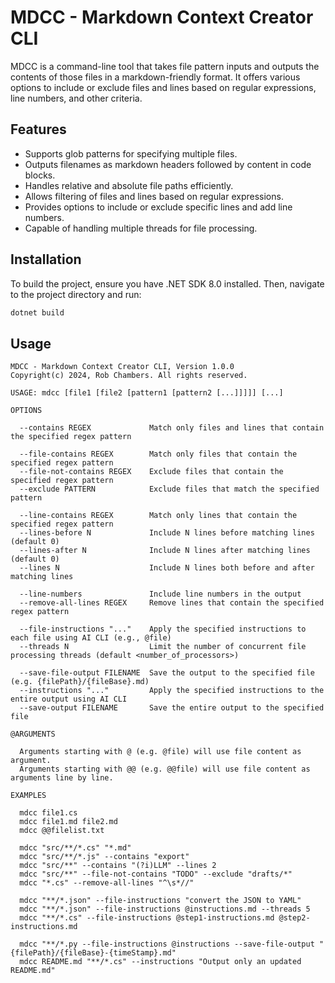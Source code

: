 # MDCC - Markdown Context Creator CLI

MDCC is a command-line tool that takes file pattern inputs and outputs the contents of those files in a markdown-friendly format. It offers various options to include or exclude files and lines based on regular expressions, line numbers, and other criteria.

## Features
- Supports glob patterns for specifying multiple files.
- Outputs filenames as markdown headers followed by content in code blocks.
- Handles relative and absolute file paths efficiently.
- Allows filtering of files and lines based on regular expressions.
- Provides options to include or exclude specific lines and add line numbers.
- Capable of handling multiple threads for file processing.

## Installation
To build the project, ensure you have .NET SDK 8.0 installed. Then, navigate to the project directory and run:

```bash
dotnet build
```

## Usage
```plaintext
MDCC - Markdown Context Creator CLI, Version 1.0.0
Copyright(c) 2024, Rob Chambers. All rights reserved.

USAGE: mdcc [file1 [file2 [pattern1 [pattern2 [...]]]]] [...]

OPTIONS

  --contains REGEX             Match only files and lines that contain the specified regex pattern

  --file-contains REGEX        Match only files that contain the specified regex pattern
  --file-not-contains REGEX    Exclude files that contain the specified regex pattern
  --exclude PATTERN            Exclude files that match the specified pattern

  --line-contains REGEX        Match only lines that contain the specified regex pattern
  --lines-before N             Include N lines before matching lines (default 0)
  --lines-after N              Include N lines after matching lines (default 0)
  --lines N                    Include N lines both before and after matching lines

  --line-numbers               Include line numbers in the output
  --remove-all-lines REGEX     Remove lines that contain the specified regex pattern

  --file-instructions "..."    Apply the specified instructions to each file using AI CLI (e.g., @file)
  --threads N                  Limit the number of concurrent file processing threads (default <number_of_processors>)

  --save-file-output FILENAME  Save the output to the specified file (e.g. {filePath}/{fileBase}.md)
  --instructions "..."         Apply the specified instructions to the entire output using AI CLI
  --save-output FILENAME       Save the entire output to the specified file

@ARGUMENTS

  Arguments starting with @ (e.g. @file) will use file content as argument.
  Arguments starting with @@ (e.g. @@file) will use file content as arguments line by line.

EXAMPLES

  mdcc file1.cs
  mdcc file1.md file2.md
  mdcc @@filelist.txt

  mdcc "src/**/*.cs" "*.md"
  mdcc "src/**/*.js" --contains "export"
  mdcc "src/**" --contains "(?i)LLM" --lines 2
  mdcc "src/**" --file-not-contains "TODO" --exclude "drafts/*"
  mdcc "*.cs" --remove-all-lines "^\s*//"

  mdcc "**/*.json" --file-instructions "convert the JSON to YAML"
  mdcc "**/*.json" --file-instructions @instructions.md --threads 5
  mdcc "**/*.cs" --file-instructions @step1-instructions.md @step2-instructions.md

  mdcc "**/*.py --file-instructions @instructions --save-file-output "{filePath}/{fileBase}-{timeStamp}.md"
  mdcc README.md "**/*.cs" --instructions "Output only an updated README.md"
```

